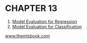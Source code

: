 # CHAPTER 13
<!-- 
In the previous chapter [] was presented. This chapter focuses on []. -->


1. [Model Evaluation for Regression](https://code.themlsbook.com/chapter13/evaluation_reg.html)
1. [Model Evaluation for Classification](https://code.themlsbook.com/chapter13/evaluation_class.html)


www.themlsbook.com
